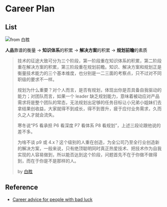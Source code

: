 # Career Plan  


## List  

![from 白胜](https://i.imgur.com/uLIGg4f.png)

**人品**靠谱的衡量 -> **知识体系**的积累 -> **解决方案**的积累 -> **规划前瞻**的素质   

> 技术的征途大致可分为三个阶段，第一阶段重在知识体系的积累，第二阶段重在解决方案的积累，第三阶段重在规划前瞻。知识、解决方案和规划正是衡量技术能力的三个基本维度，也分别是一二三面的考察点，只不过对不同职级的要求不一样。
>
> 规划为什么重要？对个人而言，是否有规划，体现出你是否具备自我驱动的能力；对团队而言，如果一个 leader 缺乏规划能力，意味着被动应对产品需求将是整个团队的常态，无法规划出足够的任务目标让小兄弟小姐妹们去拿结果创收益，大家就得不到成长，得不到晋升，疲于应付业务需求，久而久之人才就会流失。
>
> 寒冬说“P5 看承担 P6 看深度 P7 看体系 P8 看规划”，上述三段论跟他说的差不多。
>
> 为啥不谈 p9 或 4.x？这个级别的人重在创造，为全公司乃至全行业创造新的解决方案，一般来说，只有绝顶聪明同时真正热爱技术、把技术作为自我实现的人容易做到，所以能否达到这个阶段，问题首先不在于你做不做得到，而在于你是不是那样的人。 
> 
> by [白胜](https://juejin.im/pin/5be79df0e51d45597e998c1d)

## Reference 

- [Career advice for people with bad luck](https://app.getpocket.com/read/2959482315)